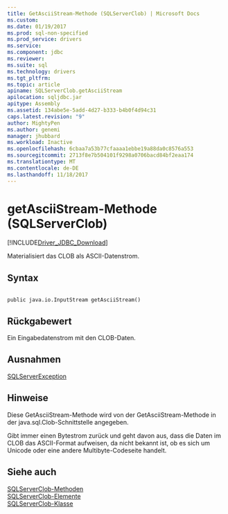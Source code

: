 ```yaml
---
title: GetAsciiStream-Methode (SQLServerClob) | Microsoft Docs
ms.custom: 
ms.date: 01/19/2017
ms.prod: sql-non-specified
ms.prod_service: drivers
ms.service: 
ms.component: jdbc
ms.reviewer: 
ms.suite: sql
ms.technology: drivers
ms.tgt_pltfrm: 
ms.topic: article
apiname: SQLServerClob.getAsciiStream
apilocation: sqljdbc.jar
apitype: Assembly
ms.assetid: 134abe5e-5add-4d27-b333-b4b0f4d94c31
caps.latest.revision: "9"
author: MightyPen
ms.author: genemi
manager: jhubbard
ms.workload: Inactive
ms.openlocfilehash: 6cbaa7a53b77cfaaaa1ebbe19a88da0c8576a553
ms.sourcegitcommit: 2713f8e7b504101f9298a0706bacd84bf2eaa174
ms.translationtype: MT
ms.contentlocale: de-DE
ms.lasthandoff: 11/18/2017
---
```

# <a name="getasciistream-method-sqlserverclob"></a>getAsciiStream-Methode (SQLServerClob)
[!INCLUDE[Driver_JDBC_Download](../../../includes/driver_jdbc_download.md)]

  Materialisiert das CLOB als ASCII-Datenstrom.  
  
## <a name="syntax"></a>Syntax  
  
```  
  
public java.io.InputStream getAsciiStream()  
```  
  
## <a name="return-value"></a>Rückgabewert  
 Ein Eingabedatenstrom mit den CLOB-Daten.  
  
## <a name="exceptions"></a>Ausnahmen  
 [SQLServerException](../../../connect/jdbc/reference/sqlserverexception-class.md)  
  
## <a name="remarks"></a>Hinweise  
 Diese GetAsciiStream-Methode wird von der GetAsciiStream-Methode in der java.sql.Clob-Schnittstelle angegeben.  
  
 Gibt immer einen Bytestrom zurück und geht davon aus, dass die Daten im CLOB das ASCII-Format aufweisen, da nicht bekannt ist, ob es sich um Unicode oder eine andere Multibyte-Codeseite handelt.  
  
## <a name="see-also"></a>Siehe auch  
 [SQLServerClob-Methoden](../../../connect/jdbc/reference/sqlserverclob-methods.md)   
 [SQLServerClob-Elemente](../../../connect/jdbc/reference/sqlserverclob-members.md)   
 [SQLServerClob-Klasse](../../../connect/jdbc/reference/sqlserverclob-class.md)  
  
  
